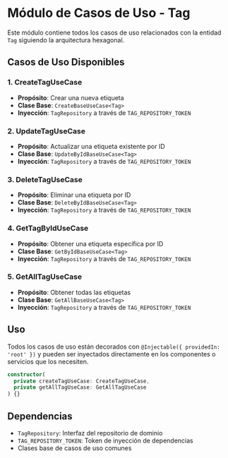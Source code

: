 # Módulo de Casos de Uso - Tag

Este módulo contiene todos los casos de uso relacionados con la entidad `Tag` siguiendo la arquitectura hexagonal.

## Casos de Uso Disponibles

### 1. CreateTagUseCase

- **Propósito**: Crear una nueva etiqueta
- **Clase Base**: `CreateBaseUseCase<Tag>`
- **Inyección**: `TagRepository` a través de `TAG_REPOSITORY_TOKEN`

### 2. UpdateTagUseCase

- **Propósito**: Actualizar una etiqueta existente por ID
- **Clase Base**: `UpdateByIdBaseUseCase<Tag>`
- **Inyección**: `TagRepository` a través de `TAG_REPOSITORY_TOKEN`

### 3. DeleteTagUseCase

- **Propósito**: Eliminar una etiqueta por ID
- **Clase Base**: `DeleteByIdBaseUseCase<Tag>`
- **Inyección**: `TagRepository` a través de `TAG_REPOSITORY_TOKEN`

### 4. GetTagByIdUseCase

- **Propósito**: Obtener una etiqueta específica por ID
- **Clase Base**: `GetByIdBaseUseCase<Tag>`
- **Inyección**: `TagRepository` a través de `TAG_REPOSITORY_TOKEN`

### 5. GetAllTagUseCase

- **Propósito**: Obtener todas las etiquetas
- **Clase Base**: `GetAllBaseUseCase<Tag>`
- **Inyección**: `TagRepository` a través de `TAG_REPOSITORY_TOKEN`

## Uso

Todos los casos de uso están decorados con `@Injectable({ providedIn: 'root' })` y pueden ser inyectados directamente en los componentes o servicios que los necesiten.

```typescript
constructor(
  private createTagUseCase: CreateTagUseCase,
  private getAllTagUseCase: GetAllTagUseCase
) {}
```

## Dependencias

- `TagRepository`: Interfaz del repositorio de dominio
- `TAG_REPOSITORY_TOKEN`: Token de inyección de dependencias
- Clases base de casos de uso comunes
